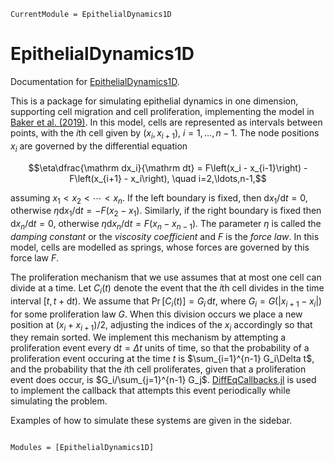 ```@meta
CurrentModule = EpithelialDynamics1D
```

# EpithelialDynamics1D

Documentation for [EpithelialDynamics1D](https://github.com/DanielVandH/EpithelialDynamics1D.jl).

This is a package for simulating epithelial dynamics in one dimension, supporting cell migration and cell proliferation, implementing the model in [Baker et al. (2019)](https://doi.org/10.1016/j.jtbi.2018.12.025). In this model, cells are represented as intervals between points, with the $i$th cell given by $(x_i, x_{i+1})$, $i=1,\ldots,n-1$. The node positions $x_i$ are governed by the differential equation

```math
\eta\dfrac{\mathrm dx_i}{\mathrm dt} = F\left(x_i - x_{i-1}\right) - F\left(x_{i+1} - x_i\right), \quad i=2,\ldots,n-1,
```

assuming $x_1 < x_2 < \cdots < x_n$. If the left boundary is fixed, then $\mathrm dx_1/\mathrm dt = 0$, otherwise $\eta\mathrm dx_1/\mathrm dt = -F(x_2 - x_1)$. Similarly, if the right boundary is fixed then $\mathrm dx_n/\mathrm dt = 0$, otherwise $\eta\mathrm dx_n/\mathrm dt = F(x_n - x_{n-1})$. The parameter $\eta$ is called the _damping constant_ or the _viscosity coefficient_ and $F$ is the _force law_. In this model, cells are modelled as springs, whose forces are governed by this force law $F$. 

The proliferation mechanism that we use assumes that at most one cell can divide at a time. Let $C_i(t)$ denote the event that the $i$th cell divides in the time interval $[t, t+\mathrm dt)$. We assume that $\Pr[C_i(t)] = G_i\,\mathrm dt$, where $G_i = G(|x_{i+1} - x_i|)$ for some proliferation law $G$. When this division occurs we place a new position at $(x_i + x_{i+1})/2$, adjusting the indices of the $x_i$ accordingly so that they remain sorted. We implement this mechanism by attempting a proliferation event every $\mathrm dt = \Delta t$ units of time, so that the probability of a proliferation event occuring at the time $t$ is $\sum_{i=1}^{n-1} G_i\Delta t$, and the probability that the $i$th cell proliferates, given that a proliferation event does occur, is $G_i/\sum_{j=1}^{n-1} G_j$. [DiffEqCallbacks.jl](https://github.com/SciML/DiffEqCallbacks.jl) is used to implement the callback that attempts this event periodically while simulating the problem.

Examples of how to simulate these systems are given in the sidebar.

```@index
```

```@autodocs
Modules = [EpithelialDynamics1D]
```
